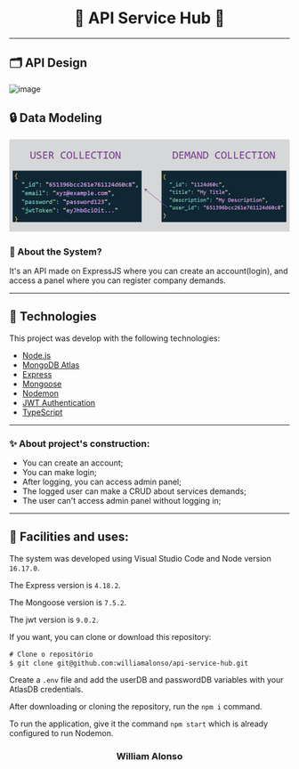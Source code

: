 <h1 align="center">
    🚧 API Service Hub 🚧
</h1>



---

</div>

## :card_index_dividers: API Design

![image](https://github.com/williamalonso/api-service-hub/assets/48453909/63d6a2f3-d327-4acb-8ed7-b33e122b6dd4)

## :lock: Data Modeling

<div align="start">
  <img src="/public/schema.png" alt"schema system" title="schema system" width="600" />
</div>

### 🤔 About the System?

It's an API made on ExpressJS where you can create an account(login), and access a panel where you can register company demands.

---

## 🚀 Technologies

This project was develop with the following technologies:

- [Node.js](https://nodejs.org/en)
- [MongoDB Atlas](https://www.mongodb.com/atlas/database)
- [Express](https://expressjs.com/pt-br/)
- [Mongoose](https://mongoosejs.com)
- [Nodemon](https://nodemon.io)
- [JWT Authentication](https://jwt.io)
- [TypeScript](https://www.typescriptlang.org)

---

### ✨ About project's construction:

- You can create an account;
- You can make login;
- After logging, you can access admin panel;
- The logged user can make a CRUD about services demands;
- The user can't access admin panel without logging in;

---

## 🙅 Facilities and uses:

The system was developed using Visual Studio Code and Node version `16.17.0`.

The Express version is `4.18.2`.

The Mongoose version is `7.5.2`.

The jwt version is `9.0.2`.

If you want, you can clone or download this repository:

```
# Clone o repositório
$ git clone git@github.com:williamalonso/api-service-hub.git
```

Create a `.env` file and add the userDB and passwordDB variables with your AtlasDB credentials.

After downloading or cloning the repository, run the `npm i` command.

To run the application, give it the command `npm start` which is already configured to run Nodemon.

<h3 align="center">William Alonso</h3>
